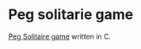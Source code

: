 # Peg solitarie game

[Peg Solitaire game](https://en.wikipedia.org/wiki/Peg_solitaire) written in C. 
